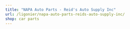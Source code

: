 ```yaml
---
title: "NAPA Auto Parts - Reid's Auto Supply Inc"
url: /ligonier/napa-auto-parts-reids-auto-supply-inc/
shop: car parts
---
```

